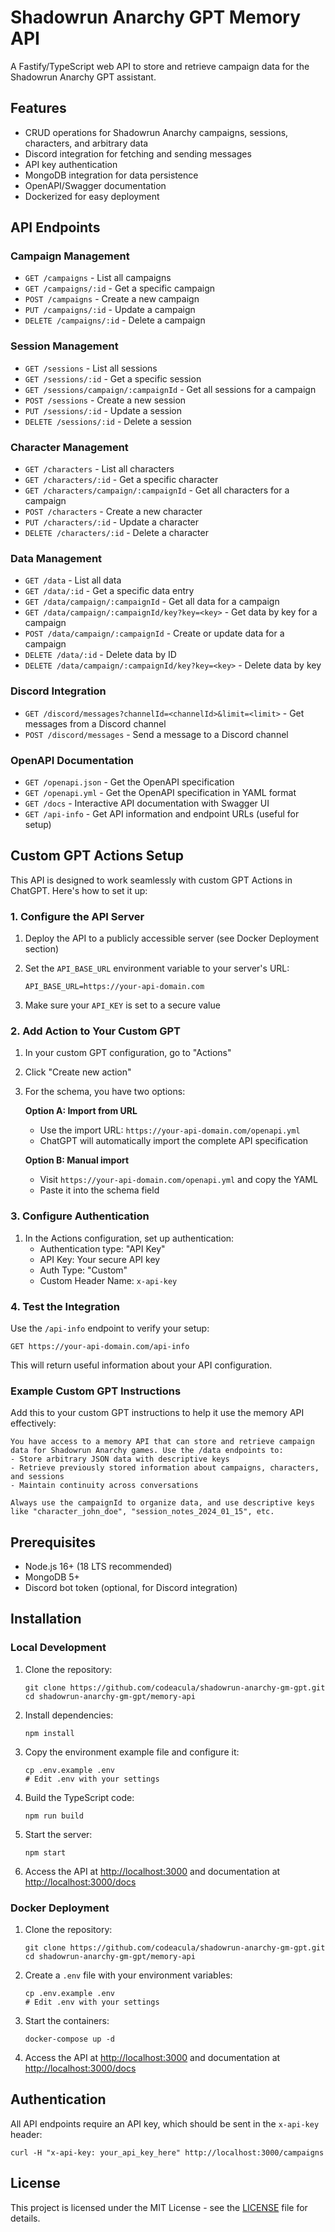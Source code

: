 # Shadowrun Anarchy GPT Memory API

A Fastify/TypeScript web API to store and retrieve campaign data for the Shadowrun Anarchy GPT assistant.

## Features

- CRUD operations for Shadowrun Anarchy campaigns, sessions, characters, and arbitrary data
- Discord integration for fetching and sending messages
- API key authentication
- MongoDB integration for data persistence
- OpenAPI/Swagger documentation
- Dockerized for easy deployment

## API Endpoints

### Campaign Management

- `GET /campaigns` - List all campaigns
- `GET /campaigns/:id` - Get a specific campaign
- `POST /campaigns` - Create a new campaign
- `PUT /campaigns/:id` - Update a campaign
- `DELETE /campaigns/:id` - Delete a campaign

### Session Management

- `GET /sessions` - List all sessions
- `GET /sessions/:id` - Get a specific session
- `GET /sessions/campaign/:campaignId` - Get all sessions for a campaign
- `POST /sessions` - Create a new session
- `PUT /sessions/:id` - Update a session
- `DELETE /sessions/:id` - Delete a session

### Character Management

- `GET /characters` - List all characters
- `GET /characters/:id` - Get a specific character
- `GET /characters/campaign/:campaignId` - Get all characters for a campaign
- `POST /characters` - Create a new character
- `PUT /characters/:id` - Update a character
- `DELETE /characters/:id` - Delete a character

### Data Management

- `GET /data` - List all data
- `GET /data/:id` - Get a specific data entry
- `GET /data/campaign/:campaignId` - Get all data for a campaign
- `GET /data/campaign/:campaignId/key?key=<key>` - Get data by key for a campaign
- `POST /data/campaign/:campaignId` - Create or update data for a campaign
- `DELETE /data/:id` - Delete data by ID
- `DELETE /data/campaign/:campaignId/key?key=<key>` - Delete data by key

### Discord Integration

- `GET /discord/messages?channelId=<channelId>&limit=<limit>` - Get messages from a Discord channel
- `POST /discord/messages` - Send a message to a Discord channel

### OpenAPI Documentation

- `GET /openapi.json` - Get the OpenAPI specification
- `GET /openapi.yml` - Get the OpenAPI specification in YAML format
- `GET /docs` - Interactive API documentation with Swagger UI
- `GET /api-info` - Get API information and endpoint URLs (useful for setup)

## Custom GPT Actions Setup

This API is designed to work seamlessly with custom GPT Actions in ChatGPT. Here's how to set it up:

### 1. Configure the API Server

1. Deploy the API to a publicly accessible server (see Docker Deployment section)
2. Set the `API_BASE_URL` environment variable to your server's URL:

   ```
   API_BASE_URL=https://your-api-domain.com
   ```

3. Make sure your `API_KEY` is set to a secure value

### 2. Add Action to Your Custom GPT

1. In your custom GPT configuration, go to "Actions"
2. Click "Create new action"
3. For the schema, you have two options:

   **Option A: Import from URL**
   - Use the import URL: `https://your-api-domain.com/openapi.yml`
   - ChatGPT will automatically import the complete API specification

   **Option B: Manual import**
   - Visit `https://your-api-domain.com/openapi.yml` and copy the YAML
   - Paste it into the schema field

### 3. Configure Authentication

1. In the Actions configuration, set up authentication:
   - Authentication type: "API Key"
   - API Key: Your secure API key
   - Auth Type: "Custom"
   - Custom Header Name: `x-api-key`

### 4. Test the Integration

Use the `/api-info` endpoint to verify your setup:

```
GET https://your-api-domain.com/api-info
```

This will return useful information about your API configuration.

### Example Custom GPT Instructions

Add this to your custom GPT instructions to help it use the memory API effectively:

```
You have access to a memory API that can store and retrieve campaign data for Shadowrun Anarchy games. Use the /data endpoints to:
- Store arbitrary JSON data with descriptive keys
- Retrieve previously stored information about campaigns, characters, and sessions
- Maintain continuity across conversations

Always use the campaignId to organize data, and use descriptive keys like "character_john_doe", "session_notes_2024_01_15", etc.
```

## Prerequisites

- Node.js 16+ (18 LTS recommended)
- MongoDB 5+
- Discord bot token (optional, for Discord integration)

## Installation

### Local Development

1. Clone the repository:

   ```
   git clone https://github.com/codeacula/shadowrun-anarchy-gm-gpt.git
   cd shadowrun-anarchy-gm-gpt/memory-api
   ```

2. Install dependencies:

   ```
   npm install
   ```

3. Copy the environment example file and configure it:

   ```
   cp .env.example .env
   # Edit .env with your settings
   ```

4. Build the TypeScript code:

   ```
   npm run build
   ```

5. Start the server:

   ```
   npm start
   ```

6. Access the API at <http://localhost:3000> and documentation at <http://localhost:3000/docs>

### Docker Deployment

1. Clone the repository:

   ```
   git clone https://github.com/codeacula/shadowrun-anarchy-gm-gpt.git
   cd shadowrun-anarchy-gm-gpt/memory-api
   ```

2. Create a `.env` file with your environment variables:

   ```
   cp .env.example .env
   # Edit .env with your settings
   ```

3. Start the containers:

   ```
   docker-compose up -d
   ```

4. Access the API at <http://localhost:3000> and documentation at <http://localhost:3000/docs>

## Authentication

All API endpoints require an API key, which should be sent in the `x-api-key` header:

```
curl -H "x-api-key: your_api_key_here" http://localhost:3000/campaigns
```

## License

This project is licensed under the MIT License - see the [LICENSE](../LICENSE) file for details.
